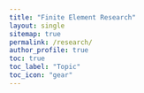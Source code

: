 ```yaml
---
title: "Finite Element Research"
layout: single
sitemap: true
permalink: /research/
author_profile: true
toc: true
toc_label: "Topic"
toc_icon: "gear"
---
```

